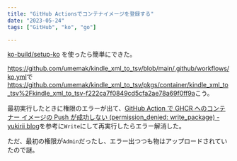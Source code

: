 ```yaml
---
title: "GitHub Actionsでコンテナイメージを登録する"
date: "2023-05-24"
tags: ["GitHub", "ko", "go"]

---
```


[ko-build/setup-ko](https://github.com/ko-build/setup-ko) を使ったら簡単にできた。

<https://github.com/umemak/kindle_xml_to_tsv/blob/main/.github/workflows/ko.yml>で<https://github.com/umemak/kindle_xml_to_tsv/pkgs/container/kindle_xml_to_tsv%2Fkindle_xml_to_tsv-f222ca7f0849cd5cfa2ae78a69f0ff9a>こう。

最初実行したときに権限のエラーが出て、[GitHub Action で GHCR へのコンテナー イメージの Push が成功しない (permission_denied: write_package) - yukirii blog](https://blog.yukirii.dev/github-action-ghcr-push-error/)を参考に`Write`にして再実行したらエラー解消した。

ただ、最初の権限が`Admin`だったし、エラー出つつも物はアップロードされていたので謎。
